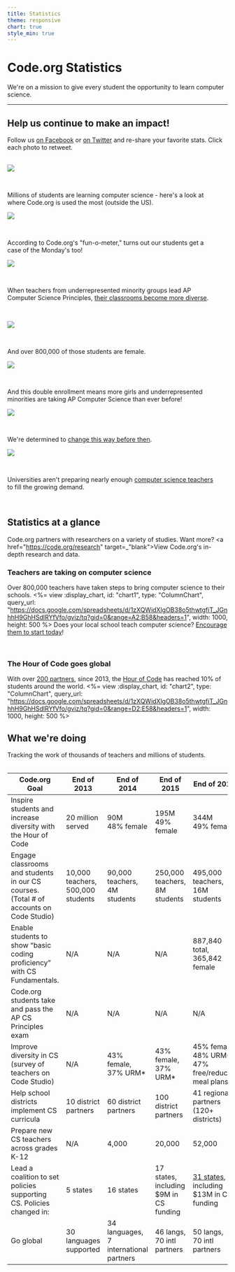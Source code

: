 ```yaml
---
title: Statistics
theme: responsive
chart: true
style_min: true
---
```


# Code.org Statistics

We're on a mission to give every student the opportunity to learn computer science.  

***

## Help us continue to make an impact! 
Follow us [on Facebook](http://facebook.com/Code.org) or [on Twitter](http://twitter.com/codeorg) and re-share your favorite stats. Click each photo to retweet. 
<br>
<br>

<div class="col-33" style="padding-right: 20px;">

<a href="https://twitter.com/codeorg/status/1031304818630041603" target="_blank"><img src="/images/statistics/fit-250/world.png"></a>

<br>

Millions of students are learning computer science - here's a look at where Code.org is used the most (outside the US). 

</div>

<div class="col-33" style="padding-right: 20px;">

<a href="https://twitter.com/codeorg/status/1027955009755828224" target="_blank"><img src="/images/statistics/fit-250/garfield.png"></a>

<br>

According to Code.org's "fun-o-meter," turns out our students get a case of the Monday's too! 

</div>

<div class="col-33" style="padding-right: 20px;">

<a href="https://twitter.com/codeorg/status/1029080205262868482" target="_blank"><img src="/images/statistics/fit-250/increase-diversity.png"></a>

<br>

When teachers from underrepresented minority groups lead AP Computer Science Principles, <a href="https://medium.com/@codeorg/one-way-to-increase-diversity-in-your-schools-computer-science-classes-2aa36ecaa5f7" target="_blank">their classrooms become more diverse</a>. 

</div>

<div style="clear: both;"></div>

<br>

<div class="col-33" style="padding-right: 20px;">

<a href="https://twitter.com/codeorg/status/959441286397751299" target="_blank"><img src="/images/statistics/fit-250/student-proficient.png"></a>

<br>

And over 800,000 of those students are female.

</div>

<div class="col-33" style="padding-right: 20px;">

<a href="https://twitter.com/codeorg/status/964571108627300352" target="_blank"><img src="/images/statistics/fit-250/double-enrollment.png"></a>

<br>

And this double enrollment means more girls and underrepresented minorities are taking AP Computer Science than ever before!

</div>

<div class="col-33" style="padding-right: 20px;">

<a href="https://twitter.com/codeorg/status/983763631711154177" target="_blank"><img src="/images/statistics/fit-250/balance.png"></a>

<br>

We're determined to <a href="https://medium.com/@codeorg/is-diversity-in-computing-jobs-improving-32f30068b7de" target="_blank">change this way before then</a>.

</div>

<div style="clear: both;"></div>

<div class="col-33" style="padding-right: 20px;">

<a href="https://twitter.com/codeorg/status/903629740640149505" target="_blank"><img src="/images/statistics/fit-250/less-cs.png"></a>

<br>

Universities aren't preparing nearly enough <a href="https://medium.com/@codeorg/universities-arent-preparing-enough-computer-science-teachers-dd5bc34a79aa" target="_blank">computer science teachers</a> to fill the growing demand.

</div>

<div class="col-33" style="padding-right: 20px;">

</div>

<div style="clear: both;"></div>

<br>

## Statistics at a glance
Code.org partners with researchers on a variety of studies. Want more? <a href="https://code.org/research" target=_"blank">View Code.org's in-depth research and data.</a>

### Teachers are taking on computer science
Over 800,000 teachers have taken steps to bring computer science to their schools. 
<%= view :display_chart, id: "chart1", type: "ColumnChart", query_url: "https://docs.google.com/spreadsheets/d/1zXQWidXlgOB38o5thwtgfiT_JGnhhH9GhHSdlRYfVfo/gviz/tq?gid=0&range=A2:B58&headers=1", width: 1000, height: 500 %>
Does your local school teach computer science? [Encourage them to start today](/yourschool)!  

<br>

### The Hour of Code goes global
With over [200 partners](https://hourofcode.com/partners), since 2013, the [Hour of Code](https://hourofcode.com) has reached 10% of students around the world.
<%= view :display_chart, id: "chart2", type: "ColumnChart", query_url: "https://docs.google.com/spreadsheets/d/1zXQWidXlgOB38o5thwtgfiT_JGnhhH9GhHSdlRYfVfo/gviz/tq?gid=0&range=D2:E58&headers=1", width: 1000, height: 500 %>

## What we're doing
Tracking the work of thousands of teachers and millions of students.
<br>
<br>

| Code.org Goal                                                                         | End of 2013                          | End of 2014                               | End of 2015                               | End of 2016                                                                                                                    | End of 2017                                                                                                                        |
| --------------------------------------------------------------------------------------| -------------------------------------| ------------------------------------------| ------------------------------------------| -------------------------------------------------------------------------------------------------------------------------------| -----------------------------------------------------------------------------------------------------------------------------------|
| Inspire students and increase diversity with the Hour of Code                         | 20 million served                    | 90M<br>48% female                         | 195M<br>49% female                        | 344M<br>49% female                                                                                                             | 500M<br>49% female                                                                                                                 |
| Engage classrooms and students in our CS courses. (Total # of accounts on Code Studio)| 10,000 teachers, <br>500,000 students| 90,000 teachers, <br>4M students          | 250,000 teachers, <br>8M students         | 495,000 teachers, <br>16M students                                                                                             | 750,000 teachers, <br>25M students                                                                                                 |
| Enable students to show “basic coding proficiency” with CS Fundamentals.              | N/A                                  | N/A                                       | N/A                                       | 887,840 total, <br>365,842 female                                                                                              | 2,061,449 total, <br>860,361 female                                                                                                |
| Code.org students take and pass the AP CS Principles exam                             | N/A                                  | N/A                                       | N/A                                       | N/A                                                                                                                            | 5,544 total, <br>1,478 female, <br>1,439 URM*                                                                                      |
| Improve diversity in CS (survey of teachers on Code Studio)                           | N/A                                  | 43% female, <br>37% URM*                  | 43% female, <br>37% URM*                  | 45% female, <br>48% URM*, <br>47% free/reduced meal plans                                                                      | 45% female, <br>48% URM*, <br>47% free/reduced meal plans                                                                          |
| Help school districts implement CS curricula                                          | 10 district partners                 | 60 district partners                      | 100 district partners                     | 41 regional partners<br> (120+ districts)                                                                                      | 56 regional partners<br>(175+ districts)                                                                                           |
| Prepare new CS teachers across grades K-12                                            | N/A                                  | 4,000                                     | 20,000                                    | 52,000                                                                                                                         | 72,000                                                                                                                             |
| Lead a coalition to set policies supporting CS. Policies changed in:                  | 5 states                             | 16 states                                 | 17 states, <br>including $9M in CS funding| [31 states](https://docs.google.com/document/d/1J3TbEQt3SmIWuha7ooBPvlWpiK-pNVIV5uuQEzNzdkE/edit), including $13M in CS funding| [40 states](https://docs.google.com/document/d/1J3TbEQt3SmIWuha7ooBPvlWpiK-pNVIV5uuQEzNzdkE/edit), <br>including $29M in CS funding|
| Go global                                                                             | 30 languages supported               | 34 languages, <br>7 international partners| 46 langs, <br>70 intl partners            | 50 langs, <br>70 intl partners                                                                                                 | 62 langs, <br>84 intl partners                                                                                                     |

<br>